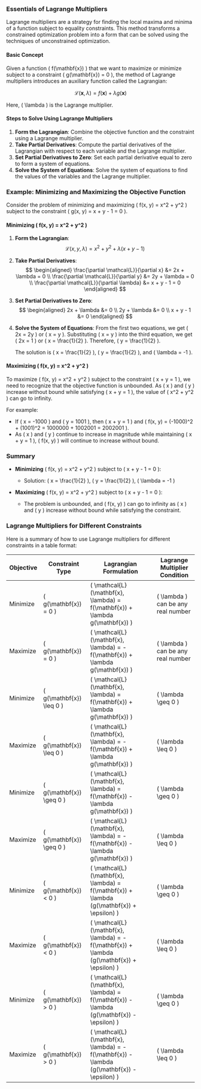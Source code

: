 ### Essentials of Lagrange Multipliers

Lagrange multipliers are a strategy for finding the local maxima and minima of a function subject to equality constraints. This method transforms a constrained optimization problem into a form that can be solved using the techniques of unconstrained optimization.

#### Basic Concept

Given a function \( f(\mathbf{x}) \) that we want to maximize or minimize subject to a constraint \( g(\mathbf{x}) = 0 \), the method of Lagrange multipliers introduces an auxiliary function called the Lagrangian:

$$
\mathcal{L}(\mathbf{x}, \lambda) = f(\mathbf{x}) + \lambda g(\mathbf{x})
$$

Here, \( \lambda \) is the Lagrange multiplier.

#### Steps to Solve Using Lagrange Multipliers

1. **Form the Lagrangian**: Combine the objective function and the constraint using a Lagrange multiplier.
2. **Take Partial Derivatives**: Compute the partial derivatives of the Lagrangian with respect to each variable and the Lagrange multiplier.
3. **Set Partial Derivatives to Zero**: Set each partial derivative equal to zero to form a system of equations.
4. **Solve the System of Equations**: Solve the system of equations to find the values of the variables and the Lagrange multiplier.

### Example: Minimizing and Maximizing the Objective Function

Consider the problem of minimizing and maximizing \( f(x, y) = x^2 + y^2 \) subject to the constraint \( g(x, y) = x + y - 1 = 0 \).

#### Minimizing \( f(x, y) = x^2 + y^2 \)

1. **Form the Lagrangian**:
   $$
   \mathcal{L}(x, y, \lambda) = x^2 + y^2 + \lambda (x + y - 1)
   $$

2. **Take Partial Derivatives**:
   $$
   \begin{aligned}
   \frac{\partial \mathcal{L}}{\partial x} &= 2x + \lambda = 0 \\
   \frac{\partial \mathcal{L}}{\partial y} &= 2y + \lambda = 0 \\
   \frac{\partial \mathcal{L}}{\partial \lambda} &= x + y - 1 = 0
   \end{aligned}
   $$

3. **Set Partial Derivatives to Zero**:
   $$
   \begin{aligned}
   2x + \lambda &= 0 \\
   2y + \lambda &= 0 \\
   x + y - 1 &= 0
   \end{aligned}
   $$

4. **Solve the System of Equations**:
   From the first two equations, we get \( 2x = 2y \) or \( x = y \). Substituting \( x = y \) into the third equation, we get \( 2x = 1 \) or \( x = \frac{1}{2} \). Therefore, \( y = \frac{1}{2} \).

   The solution is \( x = \frac{1}{2} \), \( y = \frac{1}{2} \), and \( \lambda = -1 \).

#### Maximizing \( f(x, y) = x^2 + y^2 \)

To maximize \( f(x, y) = x^2 + y^2 \) subject to the constraint \( x + y = 1 \), we need to recognize that the objective function is unbounded. As \( x \) and \( y \) increase without bound while satisfying \( x + y = 1 \), the value of \( x^2 + y^2 \) can go to infinity.

For example:
- If \( x = -1000 \) and \( y = 1001 \), then \( x + y = 1 \) and \( f(x, y) = (-1000)^2 + (1001)^2 = 1000000 + 1002001 = 2002001 \).
- As \( x \) and \( y \) continue to increase in magnitude while maintaining \( x + y = 1 \), \( f(x, y) \) will continue to increase without bound.

### Summary

- **Minimizing** \( f(x, y) = x^2 + y^2 \) subject to \( x + y - 1 = 0 \):
  - Solution: \( x = \frac{1}{2} \), \( y = \frac{1}{2} \), \( \lambda = -1 \)

- **Maximizing** \( f(x, y) = x^2 + y^2 \) subject to \( x + y - 1 = 0 \):
  - The problem is unbounded, and \( f(x, y) \) can go to infinity as \( x \) and \( y \) increase without bound while satisfying the constraint.

### Lagrange Multipliers for Different Constraints

Here is a summary of how to use Lagrange multipliers for different constraints in a table format:

| Objective | Constraint Type | Lagrangian Formulation | Lagrange Multiplier Condition |
|-----------|-----------------|------------------------|-------------------------------|
| Minimize  | \( g(\mathbf{x}) = 0 \) | \( \mathcal{L}(\mathbf{x}, \lambda) = f(\mathbf{x}) + \lambda g(\mathbf{x}) \) | \( \lambda \) can be any real number |
| Maximize  | \( g(\mathbf{x}) = 0 \) | \( \mathcal{L}(\mathbf{x}, \lambda) = -f(\mathbf{x}) + \lambda g(\mathbf{x}) \) | \( \lambda \) can be any real number |
| Minimize  | \( g(\mathbf{x}) \leq 0 \) | \( \mathcal{L}(\mathbf{x}, \lambda) = f(\mathbf{x}) + \lambda g(\mathbf{x}) \) | \( \lambda \geq 0 \) |
| Maximize  | \( g(\mathbf{x}) \leq 0 \) | \( \mathcal{L}(\mathbf{x}, \lambda) = -f(\mathbf{x}) + \lambda g(\mathbf{x}) \) | \( \lambda \leq 0 \) |
| Minimize  | \( g(\mathbf{x}) \geq 0 \) | \( \mathcal{L}(\mathbf{x}, \lambda) = f(\mathbf{x}) - \lambda g(\mathbf{x}) \) | \( \lambda \geq 0 \) |
| Maximize  | \( g(\mathbf{x}) \geq 0 \) | \( \mathcal{L}(\mathbf{x}, \lambda) = -f(\mathbf{x}) - \lambda g(\mathbf{x}) \) | \( \lambda \leq 0 \) |
| Minimize  | \( g(\mathbf{x}) < 0 \) | \( \mathcal{L}(\mathbf{x}, \lambda) = f(\mathbf{x}) + \lambda (g(\mathbf{x}) + \epsilon) \) | \( \lambda \geq 0 \) |
| Maximize  | \( g(\mathbf{x}) < 0 \) | \( \mathcal{L}(\mathbf{x}, \lambda) = -f(\mathbf{x}) + \lambda (g(\mathbf{x}) + \epsilon) \) | \( \lambda \leq 0 \) |
| Minimize  | \( g(\mathbf{x}) > 0 \) | \( \mathcal{L}(\mathbf{x}, \lambda) = f(\mathbf{x}) - \lambda (g(\mathbf{x}) - \epsilon) \) | \( \lambda \geq 0 \) |
| Maximize  | \( g(\mathbf{x}) > 0 \) | \( \mathcal{L}(\mathbf{x}, \lambda) = -f(\mathbf{x}) - \lambda (g(\mathbf{x}) - \epsilon) \) | \( \lambda \leq 0 \) |

